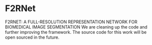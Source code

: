 # F2RNet
 F2RNET: A FULL-RESOLUTION REPRESENTATION NETWORK FOR BIOMEDICAL IMAGE SEGMENTATION
We are cleaning up the code and further improving the framework. The source code for this work will be open sourced in the future.
